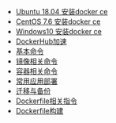 - <a href="Docker/Ubuntu安装docker.md">Ubuntu 18.04 安装docker ce</a>
- <a href="Docker/CentOS安装docker.md">CentOS 7.6 安装docker ce</a>
- <a href="Docker/Windows10安装docker.md">Windows10 安装docker ce</a>
- <a href="Docker/DockerHub加速.md">DockerHub加速</a>
- <a href="Docker/基本命令.md">基本命令</a>
- <a href="Docker/镜像相关命令.md">镜像相关命令</a>
- <a href="Docker/容器相关命令.md">容器相关命令</a>
- <a href="Docker/常用应用部署.md">常用应用部署</a>
- <a href="Docker/迁移与备份.md">迁移与备份</a>
- <a href="Docker/Dockerfile相关指令.md">Dockerfile相关指令</a>
- <a href="Docker/Dockerfile构建.md">Dockerfile构建</a>
